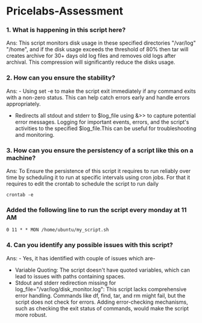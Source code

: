# Pricelabs-Assessment

### 1. What is happening in this script here?

Ans: This script monitors disk usage in these specified directories "/var/log" "/home", and if the disk usage exceeds the threshold of 80% then tar will creates archive for 30+ days old log files and removes old logs after archival. This compression will significantly reduce the disks usage.

### 2. How can you ensure the stability?

Ans: - Using set -e to make the script exit immediately if any command exits with a non-zero status. This can help catch errors early and handle errors appropriately.
- Redirects all stdout and stderr to $log_file using &>> to capture potential error messages.
Logging for important events, errors, and the script's activities to the specified $log_file.This can be useful for troubleshooting and monitoring.

### 3. How can you ensure the persistency of a script like this on a machine?

Ans: To Ensure the persistence of this script it requires to run reliably over time by scheduling it to run at specific intervals using cron jobs.
For that it requires to edit the crontab to schedule the script to run daily

```crontab -e```
### Added the following line to run the script every monday at 11 AM
```0 11 * * MON /home/ubuntu/my_script.sh```

### 4. Can you identify any possible issues with this script?

Ans: - Yes, it has identified with couple of issues which are- 
- Variable Quoting: The script doesn't have quoted variables, which can lead to issues with paths containing spaces.
- Stdout and stderr redirection missing for log_file="/var/log/disk_monitor.log": This script lacks comprehensive error handling. Commands like df, find, tar, and rm might fail, but the script does not check for errors. Adding error-checking mechanisms, such as checking the exit status of commands, would make the script more robust.
